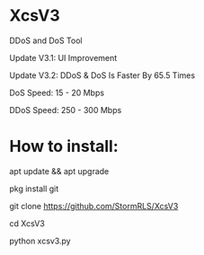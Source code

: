 # XcsV3
DDoS and DoS Tool

Update V3.1: UI Improvement

Update V3.2: DDoS & DoS Is Faster By 65.5 Times

DoS Speed: 15 - 20 Mbps

DDoS Speed: 250 - 300 Mbps

# How to install:

apt update && apt upgrade

pkg install git

git clone 
https://github.com/StormRLS/XcsV3

cd XcsV3

python xcsv3.py
